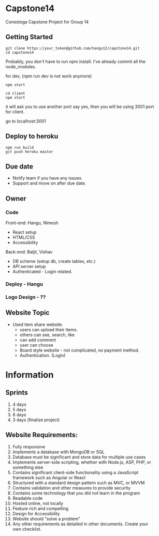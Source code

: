 # Capstone14

Conestoga Capstone Project for Group 14

## Getting Started


```
git clone https://your_token@github.com/hangu12/capstone14.git
cd capstone14
```

Probably, you don't have to run npm install. I've already commit all the node_modules. 

for dev, (npm run dev is not work anymore)
```
npm start
```

```
cd client 
npm start 
```

it will ask you to use another port 
say yes, then you will be using 3001 port for client. 

go to localhost:3001

## Deploy to heroku 
```
npm run build 
git push heroku master
```

## Due date 
- Notify team if you have any issues.
- Support and move on after due date. 


## Owner
 
### Code
Front-end: Hangu, Nimesh
- React setup 
- HTML/CSS
- Accessibility

Back-end: Baljit, Vishav
- DB scheme (setup db, create tables, etc.)
- API server setup 
- Authenticated - Login related. 

### Deploy - Hangu 

### Logo Design - ??

## Website Topic
- Used item share website. 
  - users can upload their items. 
  - others can see, search, like 
  - can add comment 
  - user can choose 
  - Board style website - not complicated, no payment method.
  - Authentication. (Login)

# Information 

## Sprints 
1. 4 days
2. 5 days 
3. 6 days 
4. 3 days (finalize project)

## Website Requirements: 
1.    Fully responsive
2.    Implements a database with MongoDB or SQL
3.    Database must be significant and store data for multiple use cases
4.    Implements server-side scripting, whether with Node.js, ASP, PHP, or something else
5.    Contains significant client-side functionality using a JavaScript framework such as Angular or React
6.    Structured with a standard design pattern such as MVC, or MVVM
7.    Contains validation and other measures to provide security
8.    Contains some technology that you did not learn in the program
9.    Readable code
10.    Hosted online, not locally
11.    Feature rich and compelling
12.    Design for Accessibility
13.    Website should "solve a problem"
14.    Any other requirements as detailed in other documents. Create your own checklist.

